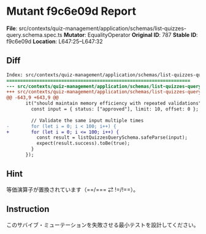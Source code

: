 # Mutant f9c6e09d Report

**File**: src/contexts/quiz-management/application/schemas/list-quizzes-query.schema.spec.ts
**Mutator**: EqualityOperator
**Original ID**: 787
**Stable ID**: f9c6e09d
**Location**: L647:25–L647:32

## Diff

```diff
Index: src/contexts/quiz-management/application/schemas/list-quizzes-query.schema.spec.ts
===================================================================
--- src/contexts/quiz-management/application/schemas/list-quizzes-query.schema.spec.ts	original
+++ src/contexts/quiz-management/application/schemas/list-quizzes-query.schema.spec.ts	mutated #787
@@ -643,9 +643,9 @@
       it("should maintain memory efficiency with repeated validations", () => {
         const input = { status: ["approved"], limit: 10, offset: 0 };
 
         // Validate the same input multiple times
-        for (let i = 0; i < 100; i++) {
+        for (let i = 0; i <= 100; i++) {
           const result = listQuizzesQuerySchema.safeParse(input);
           expect(result.success).toBe(true);
         }
       });
```

## Hint

等価演算子が置換されています（==/=== ⇄ !=/!==）。

## Instruction

このサバイブ・ミューテーションを失敗させる最小テストを設計してください。
